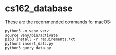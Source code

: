 # cs162_database


These are the recommended commands for macOS:

```
python3 -m venv venv
source venv/bin/activate
pip3 install -r requirements.txt
python3 insert_data.py
python3 query_data.py
```
